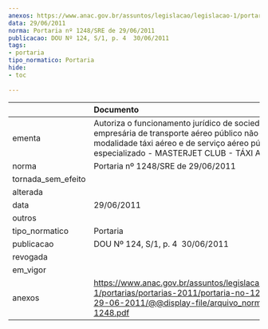 ```yaml
---
anexos: https://www.anac.gov.br/assuntos/legislacao/legislacao-1/portarias/portarias-2011/portaria-no-1248-sre-de-29-06-2011/@@display-file/arquivo_norma/PA2011-1248.pdf
data: 29/06/2011
norma: Portaria nº 1248/SRE de 29/06/2011
publicacao: DOU Nº 124, S/1, p. 4  30/06/2011
tags:
- portaria
tipo_normatico: Portaria
hide: 
- toc 
 
---
```


|                    | Documento                                                                                                                                                                                               |
|:-------------------|:--------------------------------------------------------------------------------------------------------------------------------------------------------------------------------------------------------|
| ementa             | Autoriza o funcionamento jurídico de sociedade empresária de transporte aéreo público não-regular na modalidade táxi aéreo e de serviço aéreo público especializado - MASTERJET CLUB - TÁXI AÉREO LTDA. |
| norma              | Portaria nº 1248/SRE de 29/06/2011                                                                                                                                                                      |
| tornada_sem_efeito |                                                                                                                                                                                                         |
| alterada           |                                                                                                                                                                                                         |
| data               | 29/06/2011                                                                                                                                                                                              |
| outros             |                                                                                                                                                                                                         |
| tipo_normatico     | Portaria                                                                                                                                                                                                |
| publicacao         | DOU Nº 124, S/1, p. 4  30/06/2011                                                                                                                                                                       |
| revogada           |                                                                                                                                                                                                         |
| em_vigor           |                                                                                                                                                                                                         |
| anexos             | https://www.anac.gov.br/assuntos/legislacao/legislacao-1/portarias/portarias-2011/portaria-no-1248-sre-de-29-06-2011/@@display-file/arquivo_norma/PA2011-1248.pdf                                       |